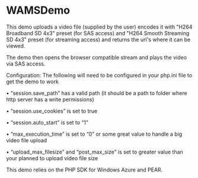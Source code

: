 WAMSDemo
========

This demo uploads a video file (supplied by the user) encodes it with "H264 Broadband SD 4x3" preset (for SAS access) and "H264 Smooth Streaming SD 4x3" preset (for streaming access) and returns the url's where it can be viewed.

The demo then opens the browser compatible stream and plays the video via SAS access.

Configuration:
The following will need to be configured in your php.ini file to get the demo to work

•	“session.save_path” has a valid path (it should be a path to folder where http server has a write permissions)

•	“session.use_cookies” is set to true

•	“session.auto_start” is set to “1”

•	“max_execution_time” is set to “0” or some great value to handle a big video file upload

•	“upload_max_filesize” and “post_max_size” is set to greater value than your planned to upload video file size

This demo relies on the PHP SDK for Windows Azure and PEAR.
